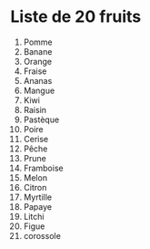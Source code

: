 # Liste de 20 fruits

1. Pomme  
2. Banane  
3. Orange  
4. Fraise  
5. Ananas  
6. Mangue  
7. Kiwi  
8. Raisin  
9. Pastèque  
10. Poire  
11. Cerise  
12. Pêche  
13. Prune  
14. Framboise  
15. Melon  
16. Citron  
17. Myrtille  
18. Papaye  
19. Litchi  
20. Figue
21. corossole 
